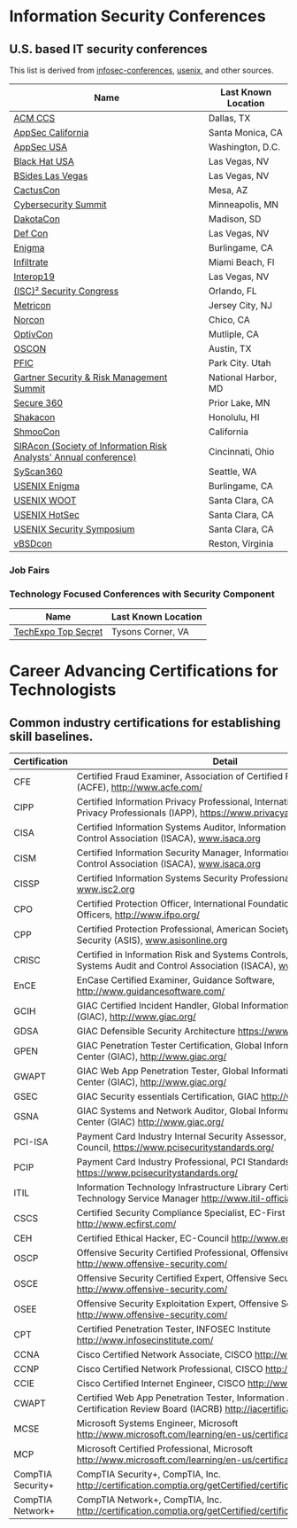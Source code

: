 # Information Security Conferences
## U.S. based IT security conferences

This list is derived from [infosec-conferences](https://infosec-conferences.com/), [usenix](https://www.usenix.org/conferences), and other sources.

| **Name**                                                                              | **Last Known Location**   | 
| ------------------------------------------------------------------------------------- | ------------------------- | 
| [ACM CCS](http://www.codaspy.org/)                                                    | Dallas, TX                | 
| [AppSec California](https://2019.appseccalifornia.org/)                               | Santa Monica, CA          | 
| [AppSec USA](https://appsecusa.org/)                                                  | Washington, D.C.          |
| [Black Hat USA](https://www.blackhat.com/us-19/)                                      | Las Vegas, NV             |
| [BSides Las Vegas](https://www.bsideslv.org/)                                         | Las Vegas, NV             |
| [CactusCon](https://www.cactuscon.com/)                                               | Mesa, AZ                  |
| [Cybersecurity Summit](https://cybersecuritysummit.org/)                              | Minneapolis, MN           |
| [DakotaCon](https://dakotacon.org)                                                    | Madison, SD               |
| [Def Con](https://www.defcon.org/)                                                    | Las Vegas, NV             |
| [Enigma](https://www.usenix.org/conference/enigma2019/)                               | Burlingame, CA            |
| [Infiltrate](https://infiltratecon.com/)                                              | Miami Beach, Fl           |
| [Interop19](https://www.interop.com/)                                                 | Las Vegas, NV             |
| [(ISC)² Security Congress](https://congress.isc2.org/events/-isc-security-congress-2019/event-summary-f1be4e92a1b54d92acdb1b8007fe91cf.aspx) | Orlando, FL |
| [Metricon](http://www.securitymetrics.org/blog/2019/01/28/metricon-x-agenda/)         | Jersey City, NJ           |
| [Norcon](http://norcon.info/)                                                         | Chico, CA                 |
| [OptivCon](https://www.optiv.com/our-story/events/)                                   | Mutliple, CA                 |
| [OSCON](https://conferences.oreilly.com/oscon/oscon-tx)                               | Austin, TX                |
| [PFIC](https://pfic-conference.com/)                                                  | Park City. Utah           |
| [Gartner Security & Risk Management Summit](https://www.gartner.com/en/conferences/na/security-risk-management-us) | National Harbor, MD |
| [Secure 360](https://secure360.org/secure360-twin-cities/)                            | Prior Lake, MN            |
| [Shakacon](https://www.shakacon.org/)                                                 | Honolulu, HI              |
| [ShmooCon](http://shmoocon.org/)                                                      | California                |
| [SIRAcon (Society of Information Risk Analysts' Annual conference)](https://societyinforisk.org/) | Cincinnati, Ohio |
| [SyScan360](https://www.syscan360.org/)                                               | Seattle, WA               |
| [USENIX Enigma](https://www.usenix.org/conference/enigma2019)                         | Burlingame, CA            |
| [USENIX WOOT](https://www.usenix.org/conference/woot19)                               | Santa Clara, CA           |
| [USENIX HotSec](https://www.usenix.org/conference/hotsec19/)                          | Santa Clara, CA           |
| [USENIX Security Symposium](https://www.usenix.org/conference/usenixsecurity19/)      | Santa Clara, CA           |
| [vBSDcon](https://www.vbsdcon.com/)                                                   | Reston, Virginia          |
            

### Job Fairs


### Technology Focused Conferences with Security Component
| **Name**                             | **Last Known Location** |
| ------------------------------------ | ----------------------- |
| [TechExpo Top Secret](https://techexpousa.com/event/te-111319/?ref=infosec-conferences.com) | Tysons Corner, VA            |


# Career Advancing Certifications for Technologists
## Common industry certifications for establishing skill baselines.

| Certification     | Detail                                                                                                                                     | 
|-------------------|--------------------------------------------------------------------------------------------------------------------------------------------| 
| CFE               | Certified Fraud Examiner, Association of Certified Fraud Examiners (ACFE), http://www.acfe.com/                                            | 
| CIPP              | Certified Information Privacy Professional, International Association of Privacy Professionals (IAPP), https://www.privacyassociation.org/ | 
| CISA              | Certified Information Systems Auditor, Information Systems Audit and Control Association (ISACA), www.isaca.org                            | 
| CISM              | Certified Information Security Manager, Information Systems Audit and Control Association (ISACA), www.isaca.org                           | 
| CISSP             | Certified Information Systems Security Professional, ISC2, www.isc2.org                                                                    | 
| CPO               | Certified Protection Officer, International Foundation for Protection Officers, http://www.ifpo.org/                                       | 
| CPP               | Certified Protection Professional, American Society for Industrial Security (ASIS), www.asisonline.org                                     | 
| CRISC             | Certified in Information Risk and Systems Controls, Information Systems Audit and Control Association (ISACA), www.isaca.org               | 
| EnCE              | EnCase Certified Examiner, Guidance Software, http://www.guidancesoftware.com/                                                             | 
| GCIH              | GIAC Certified Incident Handler, Global Information Assurance Center (GIAC), http://www.giac.org/                                          | 
| GDSA              | GIAC Defensible Security Architecture https://www.giac.org                                                                                 |
| GPEN              | GIAC Penetration Tester Certification, Global Information Assurance Center (GIAC), http://www.giac.org/                                    | 
| GWAPT             | GIAC Web App Penetration Tester, Global Information Assurance Center (GIAC), http://www.giac.org/                                          | 
| GSEC              | GIAC Security essentials Certification, GIAC http://www.giac.org/                                                                          | 
| GSNA              | GIAC Systems and Network Auditor, Global Information Assurance Center (GIAC) http://www.giac.org/                                          | 
| PCI-ISA           | Payment Card Industry Internal Security Assessor, PCI Standards Council, https://www.pcisecuritystandards.org/                             | 
| PCIP              | Payment Card Industry Professional, PCI Standards Council, https://www.pcisecuritystandards.org/                                           | 
| ITIL              | Information Technology Infrastructure Library Certification, Information Technology Service Manager http://www.itil-officialsite.com/      | 
| CSCS              | Certified Security Compliance Specialist, EC-First http://www.ecfirst.com/                                                                 | 
| CEH               | Certified Ethical Hacker, EC-Council http://www.eccouncil.org/                                                                             | 
| OSCP              | Offensive Security Certified Professional, Offensive Security Ltd. http://www.offensive-security.com/                                      | 
| OSCE              | Offensive Security Certified Expert, Offensive Security Ltd. http://www.offensive-security.com/                                            | 
| OSEE              | Offensive Security Exploitation Expert, Offensive Security Ltd. http://www.offensive-security.com/                                         | 
| CPT               | Certified Penetration Tester, INFOSEC Institute http://www.infosecinstitute.com/                                                           | 
| CCNA              | Cisco Certified Network Associate, CISCO http://www.cisco.com/                                                                             | 
| CCNP              | Cisco Certified Network Professional, CISCO http://www.cisco.com/                                                                          | 
| CCIE              | Cisco Certified Internet Engineer, CISCO http://www.cisco.com/                                                                             | 
| CWAPT             | Certified Web App Penetration Tester, Information Assurance Certification Review Board (IACRB) http://iacertification.org/                 | 
| MCSE              | Microsoft Systems Engineer, Microsoft http://www.microsoft.com/learning/en-us/certification-overview.aspx                                  | 
| MCP               | Microsoft Certified Professional, Microsoft http://www.microsoft.com/learning/en-us/certification-overview.aspx                            | 
| CompTIA Security+ | CompTIA Security+, CompTIA, Inc. http://certification.comptia.org/getCertified/certifications/security.aspx                                | 
| CompTIA Network+  | CompTIA Network+, CompTIA, Inc. http://certification.comptia.org/getCertified/certifications/network.aspx                                  | 
